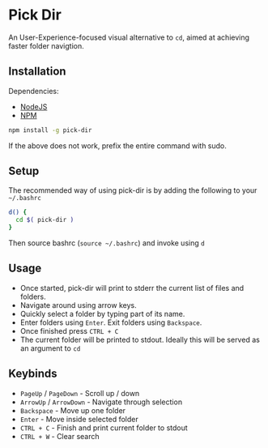# Pick Dir

An User-Experience-focused visual alternative to `cd`, aimed at achieving faster folder navigtion.


## Installation

Dependencies:
- [NodeJS](https://nodejs.org/en/)
- [NPM](https://www.npmjs.com/get-npm)

```bash
npm install -g pick-dir
```

If the above does not work, prefix the entire command with sudo.

## Setup

The recommended way of using pick-dir is by adding the following to your `~/.bashrc`

```bash
d() {
  cd $( pick-dir )
}
```

Then source bashrc (`source ~/.bashrc`) and invoke using `d`


## Usage

- Once started, pick-dir will print to stderr the current list of files and folders.
- Navigate around using arrow keys.
- Quickly select a folder by typing part of its name.
- Enter folders using `Enter`. Exit folders using `Backspace`.
- Once finished press `CTRL + C`
- The current folder will be printed to stdout. Ideally this will be served as an argument to `cd`


## Keybinds

- `PageUp` / `PageDown` - Scroll up / down
- `ArrowUp` / `ArrowDown` - Navigate through selection
- `Backspace` - Move up one folder
- `Enter` - Move inside selected folder
- `CTRL + C` - Finish and print current folder to stdout
- `CTRL + W` - Clear search
